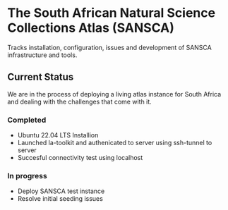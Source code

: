 # The South African Natural Science Collections Atlas (SANSCA)

Tracks installation, configuration, issues and development of SANSCA infrastructure and tools.

## Current Status

We are in the process of deploying a living atlas instance for South Africa and dealing with the challenges that come with it.

### Completed

* Ubuntu 22.04 LTS Installion
* Launched la-toolkit and authenicated to server using ssh-tunnel to server
* Succesful connectivity test using localhost

### In progress

* Deploy SANSCA test instance
* Resolve initial seeding issues
